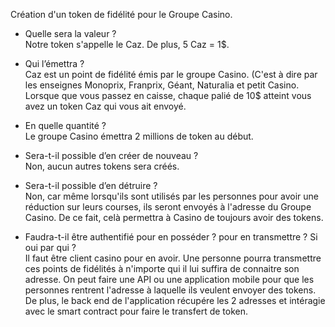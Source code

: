 Création d'un token de fidélité pour le Groupe Casino. 

- Quelle sera la valeur ?
<br>Notre token s'appelle le Caz. De plus, 5 Caz = 1$.</br>

- Qui l’émettra ? 
<br>Caz est un point de fidélité émis par le groupe Casino. (C'est à dire par les enseignes Monoprix, Franprix, Géant, Naturalia et petit Casino.
Lorsque que vous passez en caisse, chaque palié de 10$ atteint vous avez un token Caz qui vous ait envoyé.</br>

- En quelle quantité ?
<br>Le groupe Casino émettra 2 millions de token au début.</br>

- Sera-t-il possible d’en créer de nouveau ?
<br>Non, aucun autres tokens sera créés. </br>

- Sera-t-il possible d’en détruire ?
<br>Non, car même lorsqu'ils sont utilisés par les personnes pour avoir une réduction sur leurs courses, ils seront envoyés à l'adresse du Groupe Casino. 
De ce fait, celà permettra à Casino de toujours avoir des tokens.</br>

- Faudra-t-il être authentifié pour en posséder ? pour en transmettre ? Si oui par qui ?
<br>Il faut être client casino pour en avoir. Une personne pourra transmettre ces points de fidélités à n'importe qui il lui suffira de connaitre son adresse. 
On peut faire une API ou une application mobile pour que les personnes rentrent l'adresse à laquelle ils veulent envoyer des tokens. De plus, le back end 
de l'application récupére les 2 adresses et intéragie avec le smart contract pour faire le transfert de token.</br>

